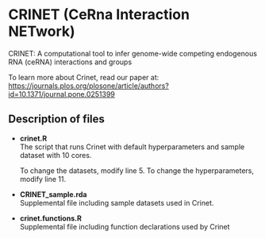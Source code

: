 # CRINET (CeRna Interaction NETwork)
CRINET: A computational tool to infer genome-wide competing endogenous RNA (ceRNA) interactions and groups

To learn more about Crinet, read our paper at: https://journals.plos.org/plosone/article/authors?id=10.1371/journal.pone.0251399

## Description of files
- **crinet.R**  
The script that runs Crinet with default hyperparameters and sample dataset with 10 cores.
  
     To change the datasets, modify line 5. To change the hyperparameters, modify line 11.
  
- **CRINET_sample.rda**  
Supplemental file including sample datasets used in Crinet.
- **crinet.functions.R**  
Supplemental file including function declarations used by Crinet

